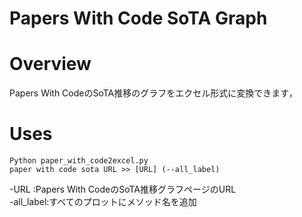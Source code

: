 # Papers With Code SoTA Graph

# Overview
Papers With CodeのSoTA推移のグラフをエクセル形式に変換できます，

# Uses
```
Python paper_with_code2excel.py
paper with code sota URL >> [URL] (--all_label)
```
   -URL :Papers With CodeのSoTA推移グラフページのURL  
   -all_label:すべてのプロットにメソッド名を追加
